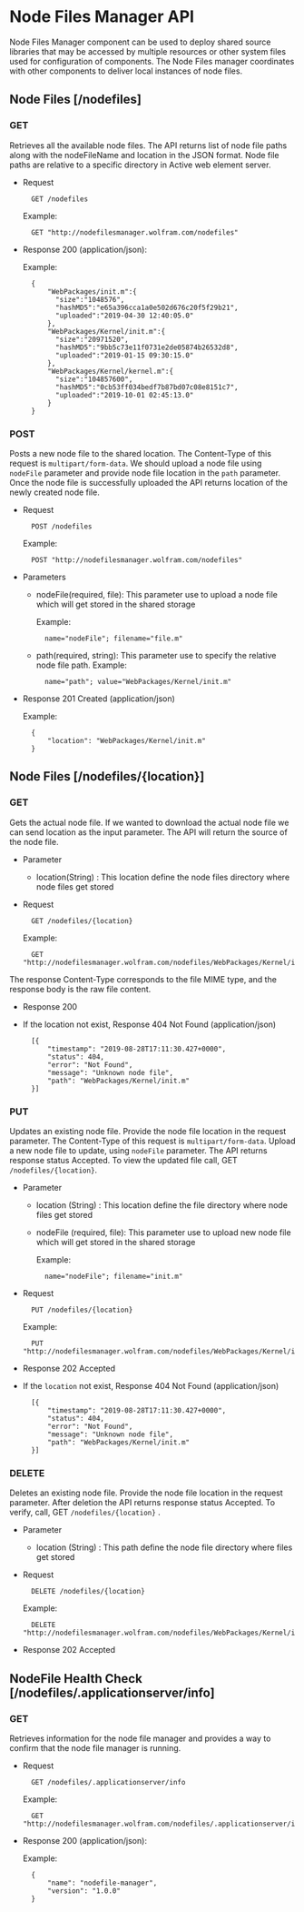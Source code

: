 # Node Files Manager API
Node Files Manager component can be used to deploy shared source libraries that may be accessed by multiple resources or other system files used for configuration of components. The Node Files manager coordinates with other components to deliver local instances of node files.

## Node Files [/nodefiles]

### GET

Retrieves all the available node files. The API returns list of node file paths along with the nodeFileName and location in the JSON format. Node file paths are relative to a specific directory in Active web element server.

* Request

		GET /nodefiles
	Example:

		GET "http://nodefilesmanager.wolfram.com/nodefiles"

* Response 200 (application/json):

	Example:

		{
			"WebPackages/init.m":{
			  "size":"1048576",
			  "hashMD5":"e65a396cca1a0e502d676c20f5f29b21",
			  "uploaded":"2019-04-30 12:40:05.0"
			},
			"WebPackages/Kernel/init.m":{
			  "size":"20971520",
			  "hashMD5":"9bb5c73e11f0731e2de05874b26532d8",
			  "uploaded":"2019-01-15 09:30:15.0"
			},
			"WebPackages/Kernel/kernel.m":{
			  "size":"104857600",
			  "hashMD5":"0cb53ff034bedf7b87bd07c08e8151c7",
			  "uploaded":"2019-10-01 02:45:13.0"
			}
		}

### POST

Posts a new node file to the shared location. The Content-Type of this request is `multipart/form-data`. We should upload a node file using `nodeFile` parameter and provide node file location in the `path` parameter. Once the node file is successfully uploaded the API returns location of the newly created node file.

* Request

 		POST /nodefiles
 	Example:

		POST "http://nodefilesmanager.wolfram.com/nodefiles"
* Parameters

	* nodeFile(required, file): This parameter use to upload a node file which will get stored in the shared storage

	 	Example:

	 		name="nodeFile"; filename="file.m"

	* path(required, string): This parameter use to specify the relative node file path.
 		Example:

	 		name="path"; value="WebPackages/Kernel/init.m"

* Response 201 Created (application/json)

	 Example:

 		{
  			"location": "WebPackages/Kernel/init.m"
  		}

## Node Files [/nodefiles/{location}]

### GET
Gets the actual node file. If we wanted to download the actual node file we can send location as the input parameter. The API will return the source of the node file.

* Parameter
	* location(String) : This location define the node files directory where node files get stored
* Request

		GET /nodefiles/{location}

	Example:

		GET "http://nodefilesmanager.wolfram.com/nodefiles/WebPackages/Kernel/init.m"

The response Content-Type corresponds to the file MIME type, and the response body is the raw file content.

* Response 200

* If the location not exist, Response 404 Not Found (application/json)

		[{
    		"timestamp": "2019-08-28T17:11:30.427+0000",
    		"status": 404,
    		"error": "Not Found",
    		"message": "Unknown node file",
    		"path": "WebPackages/Kernel/init.m"
		}]

### PUT
Updates an existing node file. Provide the node file location in the request parameter. The Content-Type of this request is `multipart/form-data`. Upload a new node file to update, using `nodeFile` parameter. The API returns response status Accepted. To view the updated file call, GET `/nodefiles/{location}`.

* Parameter
	* location (String) : This location define the file directory where node files get stored
	* nodeFile (required, file): This parameter use to upload new node file which will get stored in the shared storage

	 	Example:

	 		name="nodeFile"; filename="init.m"
* Request

		PUT /nodefiles/{location}

	Example:

		PUT "http://nodefilesmanager.wolfram.com/nodefiles/WebPackages/Kernel/init.m"


* Response 202 Accepted

* If the `location` not exist, Response 404 Not Found (application/json)

		[{
    		"timestamp": "2019-08-28T17:11:30.427+0000",
    		"status": 404,
    		"error": "Not Found",
    		"message": "Unknown node file",
    		"path": "WebPackages/Kernel/init.m"
		}]


### DELETE

Deletes an existing node file. Provide the node file location in the request parameter. After deletion the API returns response status Accepted. To verify, call, GET `/nodefiles/{location}` .

* Parameter
	* location (String) : This path define the node file directory where files get stored
* Request

		DELETE /nodefiles/{location}
	Example:

		DELETE "http://nodefilesmanager.wolfram.com/nodefiles/WebPackages/Kernel/init.m"
* Response 202 Accepted

## NodeFile Health Check [/nodefiles/.applicationserver/info]

### GET

Retrieves information for the node file manager and provides a way to confirm that the node file manager is running.

* Request

		GET /nodefiles/.applicationserver/info
	Example:

		GET "http://nodefilesmanager.wolfram.com/nodefiles/.applicationserver/info"
* Response 200 (application/json):

	Example:

		{
  			"name": "nodefile-manager",
			"version": "1.0.0"
  		}
